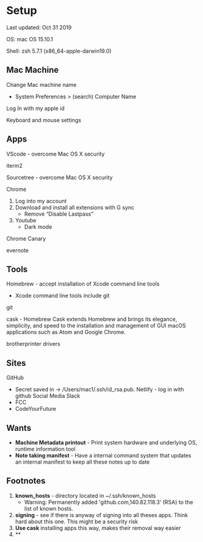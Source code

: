 # Setup
Last updated: Oct 31 2019

OS: mac OS 15.10.1

Shell: zsh 5.7.1 (x86_64-apple-darwin19.0)


## Mac Machine
Change Mac machine name
- System Preferences > (search) Computer Name

Log In with my apple id

Keyboard and mouse settings

## Apps
VScode - overcome Mac OS X security

iterm2

Sourcetree - overcome Mac OS X security

Chrome
1. Log into my account
2. Download and install all extensions with G sync
    - Remove “Disable Lastpass”
3. Youtube
    - Dark mode

Chrome Canary

evernote

## Tools
Homebrew - accept installation of Xcode command line tools
- Xcode command line tools include git

git

cask - Homebrew Cask extends Homebrew and brings its elegance, simplicity, and speed to the installation and management of GUI macOS applications such as Atom and Google Chrome.

brotherprinter drivers

## Sites
GitHub
- Secret saved in -> /Users/mac1/.ssh/id_rsa.pub.
Netlify - log in with github
Social Media
Slack
- FCC
- CodeYourFuture

## Wants
- **Machine Metadata printout** - Print system hardware and underlying OS, runtime information tool
- **Note taking manifest** - Have a internal command system that updates an internal manifest to keep all these notes up to date


## Footnotes
1. **known_hosts** - directory located in ~/.ssh/known_hosts
    - Warning: Permanently added 'github.com,140.82.118.3' (RSA) to the list of known hosts.
2. **signing** - see if there is anyway of signing into all theses apps. Think hard about this one. This might be a security risk
3. **Use cask** installing apps this way, makes their removal way easier
4. **